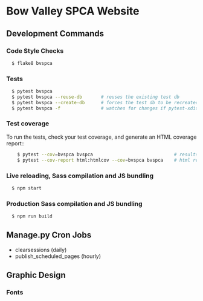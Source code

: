 # Bow Valley SPCA Website

## Development Commands

### Code Style Checks

```sh
  $ flake8 bvspca
```

### Tests

```sh
  $ pytest bvspca
  $ pytest bvspca --reuse-db       # reuses the existing test db
  $ pytest bvspca --create-db      # forces the test db to be recreated
  $ pytest bvspca -f               # watches for changes if pytest-xdist installed
```

### Test coverage

To run the tests, check your test coverage, and generate an HTML coverage report::
```sh
    $ pytest --cov=bvspca bvspca                              # results in terminal
    $ pytest --cov-report html:htmlcov --cov=bvspca bvspca    # html report to directory htmlcov
```

### Live reloading, Sass compilation and JS bundling

```sh
  $ npm start
```

### Production Sass compilation and JS bundling

```sh
  $ npm run build
```

## Manage.py Cron Jobs

* clearsessions (daily)
* publish_scheduled_pages (hourly)

## Graphic Design

### Fonts
